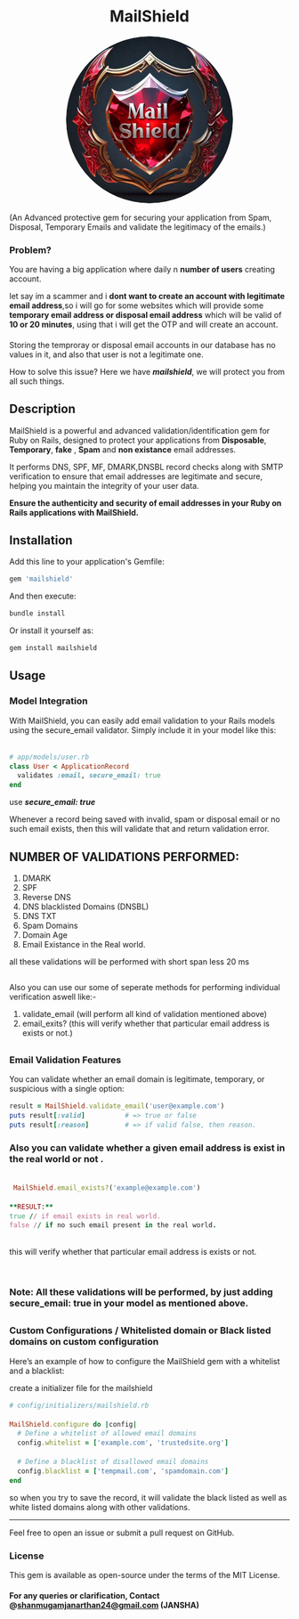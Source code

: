 <h1 align="center">  MailShield </h1> 

<p align="center">
<img src="https://github.com/janarthanan-shanmugam/mailshield/blob/main/mailshield/lib/mailshield/docs/mailshield.png" alt="Description" width="300" style="border-radius: 52% !important;">
</p>

(An Advanced protective gem for securing your application from Spam, Disposal, Temporary Emails and validate the legitimacy of the emails.)
### Problem?
You are having a big application where daily n **number of users** creating account.

let say im a scammer and i **dont want to create an account with legitimate email address**,so i will go for some websites which will
provide some **temporary email address or disposal email address** which will be valid of **10 or 20 minutes**,
using that i will get the OTP and will create an account.

####
Storing the temproray or disposal email accounts in our database has no values in it, and also that user is not a legitimate one.

How to solve this issue? Here we have **_mailshield_**, we will protect you from all such things.
## Description

MailShield is a powerful and advanced validation/identification gem for Ruby on Rails, designed to protect your applications from **Disposable**, **Temporary**, **fake** , **Spam**
and **non existance** email addresses. 

It performs DNS, SPF, MF, DMARK,DNSBL  record checks along with SMTP verification to ensure that email addresses are legitimate and secure, helping you maintain the integrity of your user data.


**Ensure the authenticity and security of email addresses in your Ruby on Rails applications with MailShield.**


## Installation

Add this line to your application's Gemfile:

```ruby
gem 'mailshield'
```

And then execute:

```ruby
bundle install

```

Or install it yourself as:

```ruby
gem install mailshield

```


## Usage

###  Model Integration
With MailShield, you can easily add email validation to your Rails models using the secure_email validator. Simply include it in your model like this:

```ruby

# app/models/user.rb
class User < ApplicationRecord
  validates :email, secure_email: true
end
```
use _**secure_email: true**_

Whenever a record being saved with invalid, spam or disposal email or no such email exists, then this will validate that and return validation error.

## NUMBER OF VALIDATIONS PERFORMED:
1. DMARK
2. SPF
3. Reverse DNS
4. DNS blacklisted Domains (DNSBL)
5. DNS TXT
6. Spam Domains
7. Domain Age
8. Email Existance in the Real world.

all these validations will be performed with short span less 20 ms
<br>
## 
Also you can use our some of seperate methods for performing individual verification aswell like:- 
1. validate_email (will perform all kind of validation mentioned above)
2. email_exits? (this will verify whether that particular email address is exists or not.)
   
## 

### Email Validation Features
You can validate whether an email domain is legitimate, temporary, or suspicious with a single option:

```ruby 
result = MailShield.validate_email('user@example.com')
puts result[:valid]          # => true or false
puts result[:reason]         # => if valid false, then reason.

```

### Also you can validate whether a given email address is exist in the real world or not .
```ruby 

 MailShield.email_exists?('example@example.com')

**RESULT:**
true // if email exists in real world.
false // if no such email present in the real world.
  
```
this will verify whether that particular email address is exists or not.

<br>

### Note: All these validations will be performed, by just adding secure_email: true in your model as mentioned above.

## 
### Custom Configurations / Whitelisted domain or Black listed domains on custom configuration
Here’s an example of how to configure the MailShield gem with a whitelist and a blacklist:

create a initializer file for the mailshield 

```ruby 
# config/initializers/mailshield.rb

MailShield.configure do |config|
  # Define a whitelist of allowed email domains
  config.whitelist = ['example.com', 'trustedsite.org']

  # Define a blacklist of disallowed email domains
  config.blacklist = ['tempmail.com', 'spamdomain.com']
end

```

so when you try to save the record, it will validate the black listed as well as white listed domains along with other validations.      

------------------------------------------------------------------------------------------

Feel free to open an issue or submit a pull request on GitHub.

### License
This gem is available as open-source under the terms of the MIT License.

#### For any queries or clarification, Contact @shanmugamjanarthan24@gmail.com (JANSHA)
